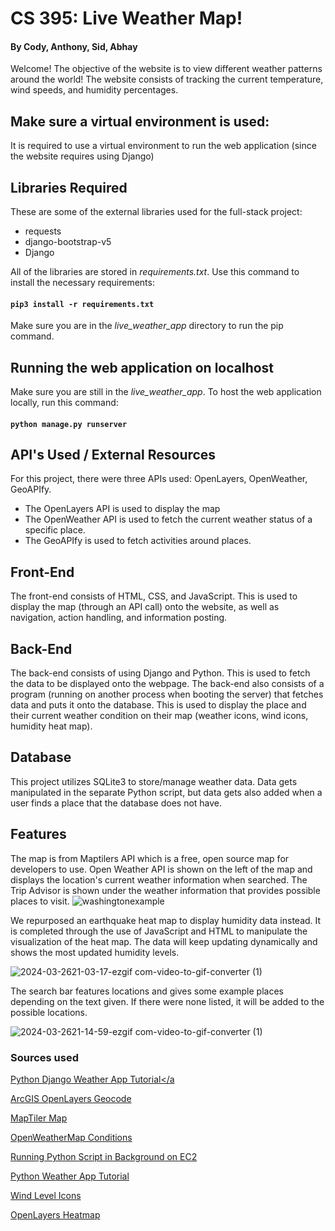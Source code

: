 # CS 395: Live Weather Map!
#### By Cody, Anthony, Sid, Abhay
Welcome! The objective of the website is to view different weather patterns around the world! The website consists of tracking the current temperature, wind speeds, and humidity percentages.

## Make sure a virtual environment is used:
It is required to use a virtual environment to run the web application (since the website requires using Django)

## Libraries Required
These are some of the external libraries used for the full-stack project:
- requests
- django-bootstrap-v5
- Django

All of the libraries are stored in *requirements.txt*. Use this command to install the necessary requirements:
#### `pip3 install -r requirements.txt`

Make sure you are in the *live_weather_app* directory to run the pip command.

## Running the web application on localhost
Make sure you are still in the *live_weather_app*. To host the web application locally, run this command:
#### `python manage.py runserver`

## API's Used / External Resources
For this project, there were three APIs used: OpenLayers, OpenWeather, GeoAPIfy.
- The OpenLayers API is used to display the map
- The OpenWeather API is used to fetch the current weather status of a specific place.
- The GeoAPIfy is used to fetch activities around places.

## Front-End
The front-end consists of HTML, CSS, and JavaScript. This is used to display the map (through an API call) onto the website, as well as navigation, action handling, and information posting.

## Back-End
The back-end consists of using Django and Python. This is used to fetch the data to be displayed onto the webpage. The back-end also consists of a program (running on another process when booting the server) that fetches data and puts it onto the database. This is used to display the place and their current weather condition on their map (weather icons, wind icons, humidity heat map).

## Database
This project utilizes SQLite3 to store/manage weather data. Data gets manipulated in the separate Python script, but data gets also added when a user finds a place that the database does not have.

## Features
The map is from Maptilers API which is a free, open source map for developers to use. Open Weather API is shown on the left of the map and displays the location's current weather information when searched. The Trip Advisor is shown under the weather information that provides possible places to visit.
![washingtonexample](https://github.com/CodyQue/CS-395-Live-Weather-Map/assets/156840927/366753da-ab4c-46bb-9d76-347b718e1994)


We repurposed an earthquake heat map to display humidity data instead. It is completed through the use of JavaScript and HTML to manipulate the visualization of the heat map. The data will keep updating dynamically and shows the most updated humidity levels.

![2024-03-2621-03-17-ezgif com-video-to-gif-converter (1)](https://github.com/CodyQue/CS-395-Live-Weather-Map/assets/156840927/db074a66-96c7-434d-b54e-985e2f350454)

The search bar features locations and gives some example places depending on the text given. If there were none listed, it will be added to the possible locations.

![2024-03-2621-14-59-ezgif com-video-to-gif-converter (1)](https://github.com/CodyQue/CS-395-Live-Weather-Map/assets/156840927/9bb225b0-0718-4960-91b8-d2811675fdc9)


### Sources used
<a href="https://thepythoncode.com/article/weather-app-django-openweather-api-using-python">Python Django Weather App Tutorial</a
>
<a href="https://developers.arcgis.com/openlayers/geocode-and-search/#:~:text=There%20is%20no%20direct%20integration%20with%20OpenLayers%20to,Set%20the%20API%20key%20to%20authenticate%20the%20request.">ArcGIS OpenLayers Geocode</a>

<a href="https://cloud.maptiler.com/maps/basic-v2/">MapTiler Map</a>

<a href="https://openweathermap.org/weather-conditions">OpenWeatherMap Conditions</a>

<a href="https://stackoverflow.com/questions/68360214/running-python-script-in-background-ec2">Running Python Script in Background on EC2</a>

<a href="https://www.youtube.com/watch?v=u0oEIqQV_-E&t=10s&ab_channel=ShobiPP">Python Weather App Tutorial</a>

<a href="https://icons8.com/icon/set/wind-level/group-ui">Wind Level Icons</a>

<a href="https://openlayers.org/en/latest/examples/heatmap-earthquakes.html">OpenLayers Heatmap</a>
